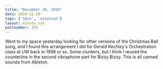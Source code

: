 ```yaml
---
title: "December 20, 2024"
date: 2024-12-20
tags: ['1min', 'notation']
layout: minute.njk
postnumber: 355
---
```

Went to my space yesterday looking for other versions of the Christmas Ball song, and I found this arrangement I did for  Gerald Kechley's Orchestration class at UW back in 1998 or so. Some clunkers, but I think I reused the counterline in the second vibraphone part for Bizzy Bizzy. This is all canned sounds from Ableton. 
